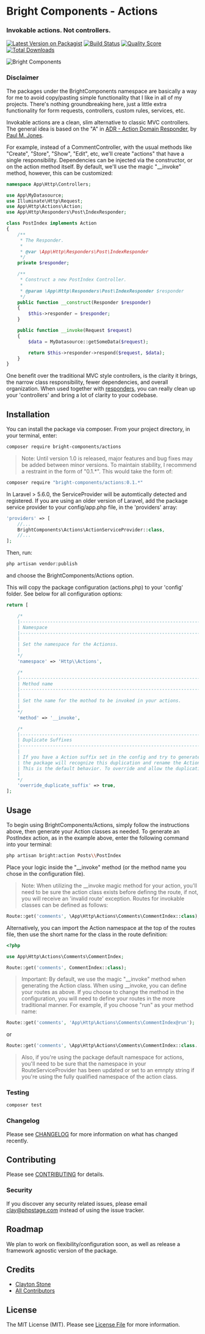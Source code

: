 # Bright Components - Actions
### Invokable actions. Not controllers.

[![Latest Version on Packagist](https://img.shields.io/packagist/v/bright-components/actions.svg)](https://packagist.org/packages/bright-components/actions)
[![Build Status](https://img.shields.io/travis/bright-components/actions/master.svg)](https://travis-ci.org/bright-components/actions)
[![Quality Score](https://img.shields.io/scrutinizer/g/bright-components/actions.svg)](https://scrutinizer-ci.com/g/bright-components/actions)
[![Total Downloads](https://img.shields.io/packagist/dt/bright-components/actions.svg)](https://packagist.org/packages/bright-components/actions)

![Bright Components](https://s3.us-east-2.amazonaws.com/bright-components/bc_large.png "Bright Components")

### Disclaimer
The packages under the BrightComponents namespace are basically a way for me to avoid copy/pasting simple functionality that I like in all of my projects. There's nothing groundbreaking here, just a little extra functionality for form requests, controllers, custom rules, services, etc.

Invokable actions are a clean, slim alternative to classic MVC controllers. The general idea is based on the "A" in [ADR - Action Domain Responder](http://paul-m-jones.com/archives/5970), by [Paul M. Jones](https://twitter.com/pmjones).

For example, instead of a CommentController, with the usual methods like "Create", "Store", "Show", "Edit", etc, we'll create "actions" that have a single responsibility. Dependencies can be injected via the constructor, or on the action method itself. By default, we'll use the magic "__invoke" method, however, this can be customized:
```php
namespace App\Http\Controllers;

use App\MyDatasource;
use Illuminate\Http\Request;
use App\Http\Actions\Action;
use App\Http\Responders\Post\IndexResponder;

class PostIndex implements Action
{
    /**
     * The Responder.
     *
     * @var \App\Http\Responders\Post\IndexResponder
     */
    private $responder;

    /**
     * Construct a new PostIndex Controller.
     *
     * @param \App\Http\Responders\Post\IndexResponder $responder
     */
    public function __construct(Responder $responder)
    {
        $this->responder = $responder;
    }

    public function __invoke(Request $request)
    {
        $data = MyDatasource::getSomeData($request);

        return $this->responder->respond($request, $data);
    }
}
```

One benefit over the traditional MVC style controllers, is the clarity it brings, the narrow class responsibility, fewer dependencies, and overall organization. When used together with [responders](https://github.com/bright-components/responders), you can really clean up your 'controllers' and bring a lot of clarity to your codebase.

## Installation
You can install the package via composer. From your project directory, in your terminal, enter:
```bash
composer require bright-components/actions
```
> Note: Until version 1.0 is released, major features and bug fixes may be added between minor versions. To maintain stability, I recommend a restraint in the form of "0.1.*". This would take the form of:
```bash
composer require "bright-components/actions:0.1.*"
```

In Laravel > 5.6.0, the ServiceProvider will be automtically detected and registered.
If you are using an older version of Laravel, add the package service provider to your config/app.php file, in the 'providers' array:
```php
'providers' => [
    //...
    BrightComponents\Actions\ActionServiceProvider::class,
    //...
];
```

Then, run:
```bash
php artisan vendor:publish
```
and choose the BrightComponents/Actions option.

This will copy the package configuration (actions.php) to your 'config' folder.
See below for all configuration options:

```php
return [

    /*
    |--------------------------------------------------------------------------
    | Namespace
    |--------------------------------------------------------------------------
    |
    | Set the namespace for the Actionss.
    |
    */
    'namespace' => 'Http\\Actions',

    /*
    |--------------------------------------------------------------------------
    | Method name
    |--------------------------------------------------------------------------
    |
    | Set the name for the mothod to be invoked in your actions.
    |
    */
    'method' => '__invoke',

    /*
    |--------------------------------------------------------------------------
    | Duplicate Suffixes
    |--------------------------------------------------------------------------
    |
    | If you have a Action suffix set in the config and try to generate a Action that also includes the suffix,
    | the package will recognize this duplication and rename the Action to remove the extra suffix.
    | This is the default behavior. To override and allow the duplication, change to false.
    |
    */
    'override_duplicate_suffix' => true,
];
```

## Usage
To begin using BrightComponents/Actions, simply follow the instructions above, then generate your Action classes as needed.
To generate an PostIndex action, as in the example above, enter the following command into your terminal:
```bash
php artisan bright:action Posts\\PostIndex
```

Place your logic inside the "__invoke" method (or the method name you chose in the configuration file).
> Note: When utilizing the __invoke magic method for your action, you'll need to be sure the action class exists before definng the route, if not, you will receive an 'invalid route' exception. Routes for invokable classes can be defined as follows:
```php
Route::get('comments', \App\Http\Actions\Comments\CommentIndex::class);
```

Alternatively, you can import the Action namespace at the top of the routes file, then use the short name for the class in the route definition:
```php
<?php

use App\Http\Actions\Comments\CommentIndex;

Route::get('comments', CommentIndex::class);
```

> Important: By default, we use the magic "__invoke" method when generating the Action class. When using __invoke, you can define your routes as above. If you choose to change the method in the configuration, you will need to define your routes in the more traditional manner. For example, if you choose "run" as your method name:
```php
Route::get('comments', 'App\Http\Actions\Comments\CommentIndex@run');
```
or
```php
Route::get('comments', \App\Http\Actions\Comments\CommentIndex::class.'@run');
```

> Also, if you're using the package default namespace for actions, you'll need to be sure that the namespace in your RouteServiceProvider has been updated or set to an emnpty string if you're using the fully qualified namespace of the action class.

### Testing

``` bash
composer test
```

### Changelog

Please see [CHANGELOG](CHANGELOG.md) for more information on what has changed recently.

## Contributing

Please see [CONTRIBUTING](CONTRIBUTING.md) for details.

### Security

If you discover any security related issues, please email clay@phpstage.com instead of using the issue tracker.

## Roadmap

We plan to work on flexibility/configuration soon, as well as release a framework agnostic version of the package.

## Credits

- [Clayton Stone](https://github.com/devcircus)
- [All Contributors](../../contributors)

## License

The MIT License (MIT). Please see [License File](LICENSE.md) for more information.
